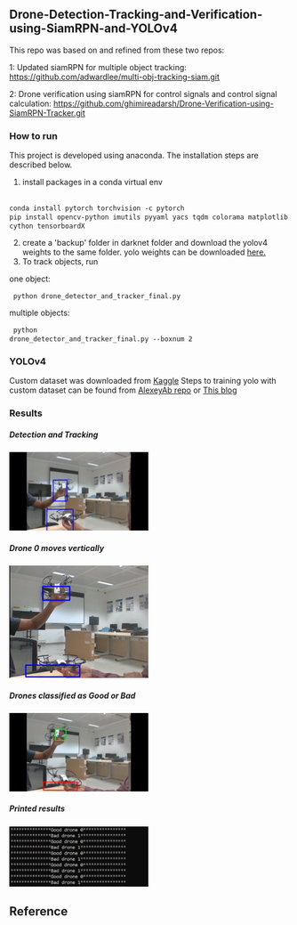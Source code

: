 ## Drone-Detection-Tracking-and-Verification-using-SiamRPN-and-YOLOv4

This repo was based on and refined from these two repos:

1: Updated siamRPN for multiple object tracking: https://github.com/adwardlee/multi-obj-tracking-siam.git

2: Drone verification using siamRPN for control signals and control signal calculation: https://github.com/ghimireadarsh/Drone-Verification-using-SiamRPN-Tracker.git

### How to run
This project is developed using anaconda. The installation steps are described below.
1.	install packages in a conda virtual env
<pre><code> 
conda install pytorch torchvision -c pytorch
pip install opencv-python imutils pyyaml yacs tqdm colorama matplotlib cython tensorboardX
</code></pre>
2.	create a 'backup' folder in darknet folder and download the yolov4 weights to the same folder. yolo weights can be downloaded <a href = "https://drive.google.com/file/d/1nO6Lxg5QrMmcNM2gwWyIc3RPcXpeXw3x/view?usp=sharing"> here. </a>
3.	To track objects, run  

one object: <pre><code> python drone_detector_and_tracker_final.py </code></pre>
multiple objects: <pre><code> python drone_detector_and_tracker_final.py --boxnum 2 </code></pre> 

### YOLOv4
Custom dataset was downloaded from <a href="https://www.kaggle.com/dasmehdixtr/drone-dataset-uav">Kaggle</a>
Steps to training yolo with custom dataset can be found from <a href="https://github.com/AlexeyAB/darknet#how-to-train-tiny-yolo-to-detect-your-custom-objects"> AlexeyAb repo</a> or <a href="https://towardsdatascience.com/installing-ubuntu-20-04-lts-and-running-yolov4-and-yolov5-on-it-2ca0c93e244a"> This blog </a>

### Results
##### Detection and Tracking
<img src= "/results/Picture1.png" width = "250" />

##### Drone 0 moves vertically
<img src= "/results/Picture2.png" width = "250" />

##### Drones classified as Good or Bad
<img src= "/results/Picture3.png" width = "250" />

##### Printed results
<img src= "/results/Picture4.png" width = "250" />

## Reference
